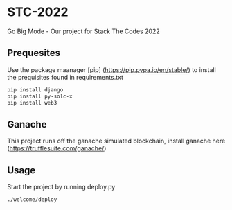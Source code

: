 # STC-2022
Go Big Mode - Our project for Stack The Codes 2022


## Prequesites

Use the package maanager [pip] (https://pip.pypa.io/en/stable/) to install the prequisites found in requirements.txt

```bash
pip install django
pip install py-solc-x
pip install web3
```

## Ganache
This project runs off the ganache simulated blockchain, install ganache here (https://trufflesuite.com/ganache/)

## Usage
Start the project by running deploy.py

```bash
./welcome/deploy
```




